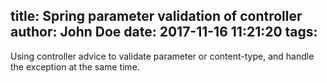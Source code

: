 title: Spring parameter validation of controller
author: John Doe
date: 2017-11-16 11:21:20
tags:
---
Using controller advice to validate parameter or content-type, and handle the exception at the same time.